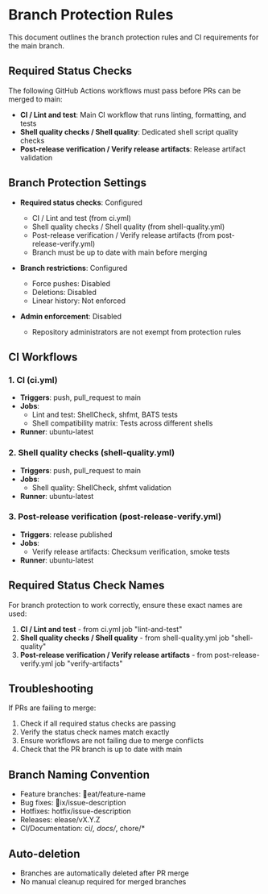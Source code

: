 # Branch Protection Rules

This document outlines the branch protection rules and CI requirements for the main branch.

## Required Status Checks

The following GitHub Actions workflows must pass before PRs can be merged to main:

- **CI / Lint and test**: Main CI workflow that runs linting, formatting, and tests
- **Shell quality checks / Shell quality**: Dedicated shell script quality checks
- **Post-release verification / Verify release artifacts**: Release artifact validation

## Branch Protection Settings

- **Required status checks**:  Configured
  - CI / Lint and test (from ci.yml)
  - Shell quality checks / Shell quality (from shell-quality.yml)
  - Post-release verification / Verify release artifacts (from post-release-verify.yml)
  - Branch must be up to date with main before merging

- **Branch restrictions**:  Configured
  - Force pushes: Disabled
  - Deletions: Disabled
  - Linear history: Not enforced

- **Admin enforcement**:  Disabled
  - Repository administrators are not exempt from protection rules

## CI Workflows

### 1. CI (ci.yml)
- **Triggers**: push, pull_request to main
- **Jobs**:
  - Lint and test: ShellCheck, shfmt, BATS tests
  - Shell compatibility matrix: Tests across different shells
- **Runner**: ubuntu-latest

### 2. Shell quality checks (shell-quality.yml)
- **Triggers**: push, pull_request to main
- **Jobs**:
  - Shell quality: ShellCheck, shfmt validation
- **Runner**: ubuntu-latest

### 3. Post-release verification (post-release-verify.yml)
- **Triggers**: release published
- **Jobs**:
  - Verify release artifacts: Checksum verification, smoke tests
- **Runner**: ubuntu-latest

## Required Status Check Names

For branch protection to work correctly, ensure these exact names are used:

1. **CI / Lint and test** - from ci.yml job "lint-and-test"
2. **Shell quality checks / Shell quality** - from shell-quality.yml job "shell-quality"
3. **Post-release verification / Verify release artifacts** - from post-release-verify.yml job "verify-artifacts"

## Troubleshooting

If PRs are failing to merge:

1. Check if all required status checks are passing
2. Verify the status check names match exactly
3. Ensure workflows are not failing due to merge conflicts
4. Check that the PR branch is up to date with main

## Branch Naming Convention

- Feature branches: eat/feature-name
- Bug fixes: ix/issue-description
- Hotfixes: hotfix/issue-description
- Releases: elease/vX.Y.Z
- CI/Documentation: ci/*, docs/*, chore/*

## Auto-deletion

- Branches are automatically deleted after PR merge
- No manual cleanup required for merged branches
